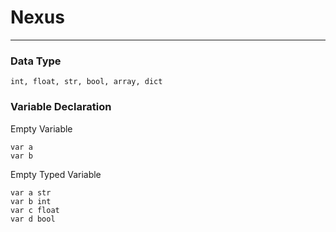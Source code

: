 # Nexus
---
### Data Type
```
int, float, str, bool, array, dict
```
### Variable Declaration
Empty Variable
```
var a
var b
```
Empty Typed Variable
```
var a str
var b int
var c float
var d bool
```
